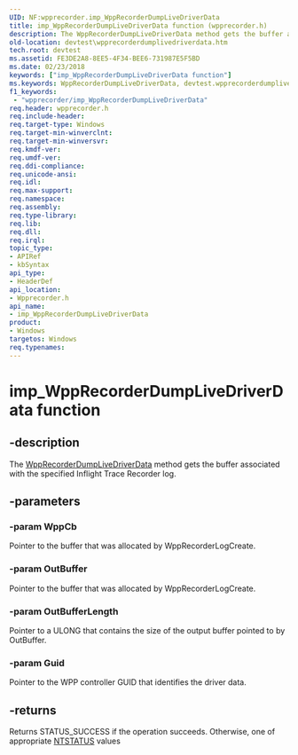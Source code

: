 ```yaml
---
UID: NF:wpprecorder.imp_WppRecorderDumpLiveDriverData
title: imp_WppRecorderDumpLiveDriverData function (wpprecorder.h)
description: The WppRecorderDumpLiveDriverData method gets the buffer associated with the specified Inflight Trace Recorder log.
old-location: devtest\wpprecorderdumplivedriverdata.htm
tech.root: devtest
ms.assetid: FE3DE2A8-8EE5-4F34-BEE6-731987E5F5BD
ms.date: 02/23/2018
keywords: ["imp_WppRecorderDumpLiveDriverData function"]
ms.keywords: WppRecorderDumpLiveDriverData, devtest.wpprecorderdumplivedriverdata, imp_WppRecorderDumpLiveDriverData, imp_WppRecorderDumpLiveDriverData function [Driver Development Tools], wpprecorder/imp_WppRecorderDumpLiveDriverData
f1_keywords:
 - "wpprecorder/imp_WppRecorderDumpLiveDriverData"
req.header: wpprecorder.h
req.include-header: 
req.target-type: Windows
req.target-min-winverclnt: 
req.target-min-winversvr: 
req.kmdf-ver: 
req.umdf-ver: 
req.ddi-compliance: 
req.unicode-ansi: 
req.idl: 
req.max-support: 
req.namespace: 
req.assembly: 
req.type-library: 
req.lib: 
req.dll: 
req.irql: 
topic_type:
- APIRef
- kbSyntax
api_type:
- HeaderDef
api_location:
- Wpprecorder.h
api_name:
- imp_WppRecorderDumpLiveDriverData
product:
- Windows
targetos: Windows
req.typenames: 
---
```


# imp_WppRecorderDumpLiveDriverData function


## -description


The <a href="https://docs.microsoft.com/windows-hardware/drivers/ddi/wpprecorder/nf-wpprecorder-wpprecorderdumplivedriverdata">WppRecorderDumpLiveDriverData</a> method gets the buffer associated with the specified Inflight Trace Recorder log.


## -parameters




### -param WppCb

<p>Pointer to the buffer that was allocated by WppRecorderLogCreate.</p>


### -param OutBuffer

Pointer to the buffer that was allocated by WppRecorderLogCreate.


### -param OutBufferLength

Pointer to a ULONG that contains the size of the output buffer pointed to by OutBuffer.


### -param Guid

Pointer to the WPP controller GUID that identifies the driver data.


## -returns



Returns STATUS_SUCCESS if the operation succeeds. Otherwise, one of appropriate <a href="https://docs.microsoft.com/windows-hardware/drivers/kernel/ntstatus-values">NTSTATUS</a> values



